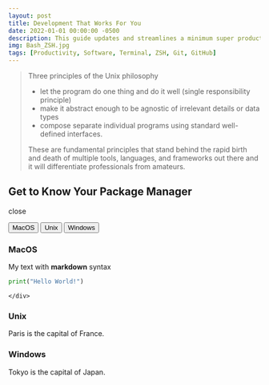 ```yaml
---
layout: post
title: Development That Works For You
date: 2022-01-01 00:00:00 -0500
description: This guide updates and streamlines a minimum super productive development environment.
img: Bash_ZSH.jpg
tags: [Productivity, Software, Terminal, ZSH, Git, GitHub]
---
```


> Three principles of the Unix philosophy
>
>- let the program do one thing and do it well (single responsibility principle)
>- make it abstract enough to be agnostic of irrelevant details or data types
>- compose separate individual programs using standard well-defined interfaces.
>
> These are fundamental principles that stand behind the rapid birth and death of multiple tools, languages, and frameworks out there and it will differentiate professionals from amateurs.

## Get to Know Your Package Manager

<!-- Last Try!

<table>
<tr>
<td>

  ```csharp
  const int x = 3;
  const string y = "foo";
  readonly Object obj = getObject();
  ```
</td>
<td>

  ```nemerle
  def x : int = 3;
  def y : string = "foo";
  def obj : Object = getObject();
  ```
</td>
<td>
  V
</td>
</tr>
</table> -->
close
<div class="tabcontentcontainer">

  <!-- Tab links -->
  <div class="tab">
    <button class="tablinks" onclick="openOS(event, 'MacOS')">MacOS</button>
    <button class="tablinks" onclick="openOS(event, 'Unix')">Unix</button>
    <button class="tablinks" onclick="openOS(event, 'Windows')">Windows</button>
  </div>

  <!-- Tab content -->
  <div id="MacOS" class="tabcontent">
    <h3>MacOS</h3>
    <div markdown="1">

My text with **markdown** syntax

```python
print("Hello World!")
```

    </div>
  </div>

  <div id="Unix" class="tabcontent">
    <h3>Unix</h3>
      <p>Paris is the capital of France.</p>
  </div>

  <div id="Windows" class="tabcontent">
    <h3>Windows</h3>
      <p>Tokyo is the capital of Japan.</p>
  </div>

</div>

<script>
function openOS(evt, cityName) {
  var i, tabcontent, tablinks;
  tabcontent = document.getElementsByClassName("tabcontent");
  for (i = 0; i < tabcontent.length; i++) {
    tabcontent[i].style.display = "none";
  }
  tablinks = document.getElementsByClassName("tablinks");
  for (i = 0; i < tablinks.length; i++) {
    tablinks[i].className = tablinks[i].className.replace(" active", "");
  }
  document.getElementById(cityName).style.display = "block";
  evt.currentTarget.className += " active";
}
</script>

